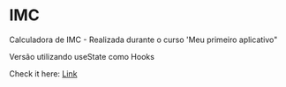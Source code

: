 # IMC
Calculadora de IMC - Realizada durante o curso 'Meu primeiro aplicativo"


Versão utilizando useState como Hooks



Check it here: [Link](https://snack.expo.io/@takayuki_komatsu/imc_hooks)
